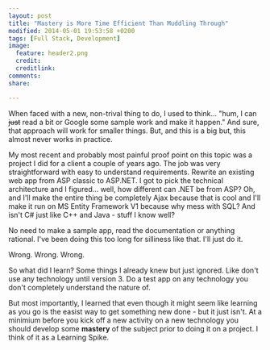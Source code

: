 ```yaml
---
layout: post
title: "Mastery is More Time Efficient Than Muddling Through"
modified: 2014-05-01 19:53:58 +0200
tags: [Full Stack, Development]
image:
  feature: header2.png
  credit: 
  creditlink: 
comments: 
share: 

---
```


 
When faced with a new, non-trival thing to do, I used to think... "hum, I can ~~just~~ read a bit or Google some sample work and make it happen." And sure, that approach will work for smaller things. But, and this is a big but, this almost never works in practice. 

My most recent and probably most painful proof point on this topic was a project I did for a client a couple of years ago. The job was very straightforward with easy to understand requirements. Rewrite an existing web app from ASP classic to ASP.NET. I got to pick the technical architecture and I figured... well, how different can .NET be from ASP? Oh, and I'll make the entire thing be completely Ajax because that is cool and I'll make it run on MS Entity Framework V1 because why mess with SQL? And isn't C# just like C++ and Java - stuff I know well?

No need to make a sample app, read the documentation or anything rational. I've been doing this too long for silliness like that. I'll just do it.

Wrong. Wrong. Wrong.

So what did I learn? Some things I already knew but just ignored. Like don't use any technology until version 3. Do a test app on any technology you don't completely understand the nature of.

But most importantly, I learned that even though it might seem like learning as you go is the easist way to get something new done - but it just isn't. At a minimium before you kick off a new activity on a new technology you should develop some **mastery** of the subject prior to doing it on a project. I think of it as a Learning Spike. 
	